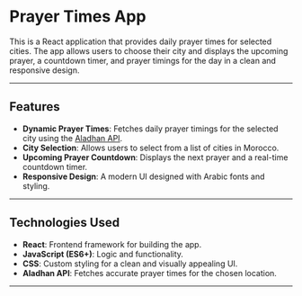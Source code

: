 # Prayer Times App

This is a React application that provides daily prayer times for selected cities. The app allows users to choose their city and displays the upcoming prayer, a countdown timer, and prayer timings for the day in a clean and responsive design.

---

## Features

- **Dynamic Prayer Times**: Fetches daily prayer timings for the selected city using the [Aladhan API](https://aladhan.com/).
- **City Selection**: Allows users to select from a list of cities in Morocco.
- **Upcoming Prayer Countdown**: Displays the next prayer and a real-time countdown timer.
- **Responsive Design**: A modern UI designed with Arabic fonts and styling.

---

## Technologies Used

- **React**: Frontend framework for building the app.
- **JavaScript (ES6+)**: Logic and functionality.
- **CSS**: Custom styling for a clean and visually appealing UI.
- **Aladhan API**: Fetches accurate prayer times for the chosen location.

---

